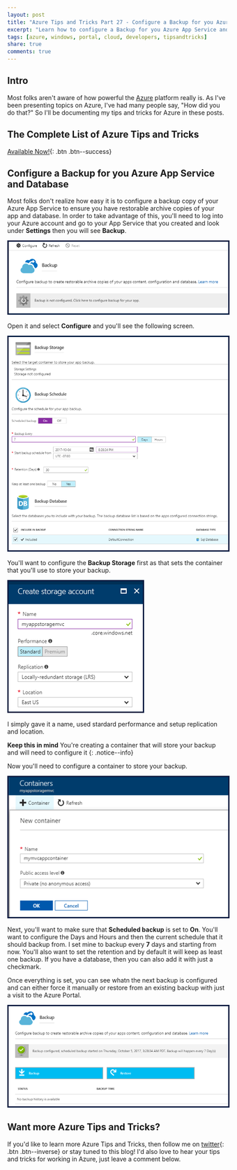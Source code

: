 ```yaml
---
layout: post
title: "Azure Tips and Tricks Part 27 - Configure a Backup for you Azure App Service and Database"
excerpt: "Learn how to configure a Backup for you Azure App Service and Database"
tags: [azure, windows, portal, cloud, developers, tipsandtricks]
share: true
comments: true
---
```


## Intro

Most folks aren't aware of how powerful the [Azure](http://www.azure.com) platform really is. As I've been presenting topics on Azure, I've had many people say, "How did you do that?" So I'll be documenting my tips and tricks for Azure in these posts.

## The Complete List of Azure Tips and Tricks

[Available Now!](https://michaelcrump.net/azure-tips-and-tricks-complete-list/){: .btn .btn--success} 

## Configure a Backup for you Azure App Service and Database

Most folks don't realize how easy it is to configure a backup copy of your Azure App Service to ensure you have restorable archive copies of your app and database. In order to take advantage of this, you'll need to log into your Azure account and go to your App Service that you created and look under **Settings** then you will see **Backup**. 

<img style="border:3px solid #021a40" src="/files/backupazure1.png">

Open it and select **Configure** and you'll see the following screen. 

<img style="border:3px solid #021a40" src="/files/backupazure2.png">

You'll want to configure the **Backup Storage** first as that sets the container that you'll use to store your backup. 

<img style="border:3px solid #021a40" src="/files/backupazure3.png">

I simply gave it a name, used stardard performance and setup replication and location. 

**Keep this in mind** You're creating a container that will store your backup and will need to configure it
{: .notice--info}

Now you'll need to configure a container to store your backup. 

<img style="border:3px solid #021a40" src="/files/backupazure4.png">

Next, you'll want to make sure that **Scheduled backup** is set to **On**. You'll want to configure the Days and Hours and then the current schedule that it should backup from. I set mine to backup every **7** days and starting from now. You'll also want to set the retention and by default it will keep as least one backup. If you have a database, then you can also add it with just a checkmark. 

Once everything is set, you can see whatn the next backup is configured and can either force it manually or restore from an existing backup with just a visit to the Azure Portal. 

<img style="border:3px solid #021a40" src="/files/backupazure5.png">

## Want more Azure Tips and Tricks?

If you'd like to learn more Azure Tips and Tricks, then follow me on [twitter](http://twitter.com/mbcrump){: .btn .btn--inverse} or stay tuned to this blog! I'd also love to hear your tips and tricks for working in Azure, just leave a comment below. 